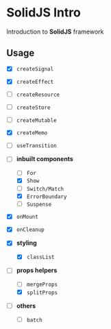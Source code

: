 # SolidJS Intro

Introduction to **SolidJS** framework

## Usage

- [x] `createSignal`
- [x] `createEffect`
- [ ] `createResource`
- [ ] `createStore`
- [ ] `createMutable`
- [x] `createMemo`
- [ ] `useTransition`

- [ ] **inbuilt components**

  - [ ] `For`
  - [x] `Show`
  - [ ] `Switch/Match`
  - [x] `ErrorBoundary`
  - [ ] `Suspense`

- [x] `onMount`
- [x] `onCleanup`

- [x] **styling**

  - [x] `classList`

- [ ] **props helpers**

  - [ ] `mergeProps`
  - [x] `splitProps`

- [ ] **others**
  - [ ] `batch`
